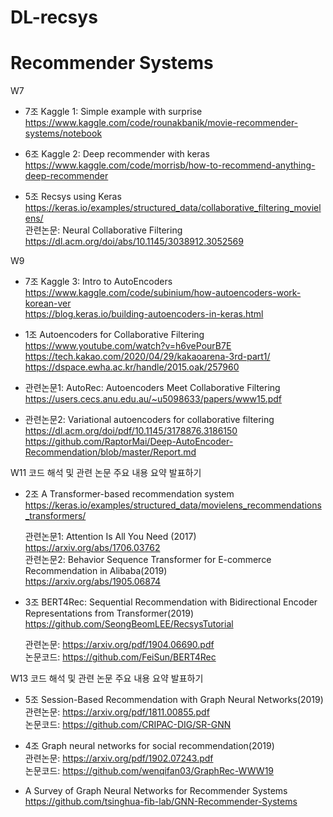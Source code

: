 # DL-recsys
# Recommender Systems  
W7   
- 7조 Kaggle 1: Simple example with surprise           
  https://www.kaggle.com/code/rounakbanik/movie-recommender-systems/notebook
  
- 6조 Kaggle 2: Deep recommender with keras           
  https://www.kaggle.com/code/morrisb/how-to-recommend-anything-deep-recommender
  
- 5조 Recsys using Keras           
  https://keras.io/examples/structured_data/collaborative_filtering_movielens/    
  관련논문: Neural Collaborative Filtering           
  https://dl.acm.org/doi/abs/10.1145/3038912.3052569  
  
W9  
- 7조 Kaggle 3: Intro to AutoEncoders           
  https://www.kaggle.com/code/subinium/how-autoencoders-work-korean-ver                                 
  https://blog.keras.io/building-autoencoders-in-keras.html

- 1조 Autoencoders for Collaborative Filtering           
  https://www.youtube.com/watch?v=h6vePourB7E           
  https://tech.kakao.com/2020/04/29/kakaoarena-3rd-part1/                                 
  https://dspace.ewha.ac.kr/handle/2015.oak/257960                      

- 관련논문1: AutoRec: Autoencoders Meet Collaborative Filtering           
  https://users.cecs.anu.edu.au/~u5098633/papers/www15.pdf
- 관련논문2: Variational autoencoders for collaborative filtering           
  https://dl.acm.org/doi/pdf/10.1145/3178876.3186150                      
  https://github.com/RaptorMai/Deep-AutoEncoder-Recommendation/blob/master/Report.md
  
W11  코드 해석 및 관련 논문 주요 내용 요약 발표하기 
- 2조 A Transformer-based recommendation system                         
  https://keras.io/examples/structured_data/movielens_recommendations_transformers/                                                          

  관련논문1: Attention Is All You Need (2017)                         
  https://arxiv.org/abs/1706.03762                        
  관련논문2: Behavior Sequence Transformer for E-commerce Recommendation in Alibaba(2019)                                
  https://arxiv.org/abs/1905.06874                      
  
- 3조 BERT4Rec: Sequential Recommendation with Bidirectional Encoder Representations from Transformer(2019)                
  https://github.com/SeongBeomLEE/RecsysTutorial                                
                                
  관련논문: https://arxiv.org/pdf/1904.06690.pdf  
  논문코드: https://github.com/FeiSun/BERT4Rec                           
  
W13  코드 해석 및 관련 논문 주요 내용 요약 발표하기 
- 5조 Session-Based Recommendation with Graph Neural Networks(2019)        
  관련논문: https://arxiv.org/pdf/1811.00855.pdf      
  논문코드: https://github.com/CRIPAC-DIG/SR-GNN          

- 4조 Graph neural networks for social recommendation(2019)         
  관련논문: https://arxiv.org/pdf/1902.07243.pdf          
  논문코드: https://github.com/wenqifan03/GraphRec-WWW19                      
  
- A Survey of Graph Neural Networks for Recommender Systems                             
  https://github.com/tsinghua-fib-lab/GNN-Recommender-Systems                   

